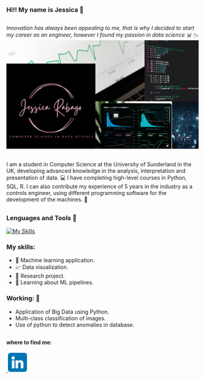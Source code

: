 ### Hi!! My name is Jessica :princess:      
##
*Innovation has always been appealing to me, that is why I decided to start my career as an engineer, however I found my passion in data science :bar_chart: :chart_with_downwards_trend:*
![](/pictures/k.png) 
##
I am a student in Computer Science at the University of Sunderland in the UK, developing advanced knowledge in the analysis, interpretation and presentation
of data. :computer: I have completing high-level courses in Python, SQL, R. I can also contribute my experience of 5 years in the industry as a controls engineer, using different programming software for the development of the machines. :office:
## 
### Lenguages and Tools :wrench:
[![My Skills](https://skills.thijs.gg/icons?i=py,r,mysql)](https://skills.thijs.gg)

### My skills: 
- :rocket: Machine learning application. 
- :chart_with_upwards_trend: Data visualization.
- :memo: Research project.
- :blue_book: Learning about ML pipelines.

### Working: :open_file_folder:
- Application of Big Data using Python.
- Multi-class classification of images.
- Use of python to detect anomalies in database.
##
#### where to find me:
<a href="https://www.linkedin.com/in/jessica-rabago-05539424a/"> <img align=”left”>
    <img src="pictures/linkedin.png" alt="LinkedIn" width="50" height="50"></a>



                   
